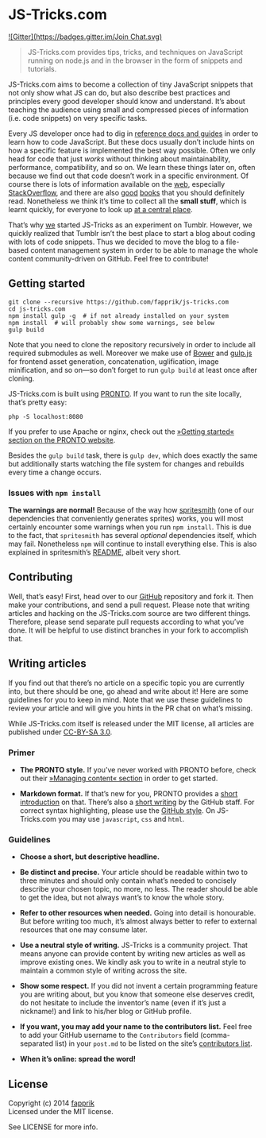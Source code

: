 # JS-Tricks.com
[![Gitter](https://badges.gitter.im/Join Chat.svg)](https://gitter.im/fapprik/js-tricks.com?utm_source=badge&utm_medium=badge&utm_campaign=pr-badge&utm_content=badge)

> JS-Tricks.com provides tips, tricks, and techniques on JavaScript running on node.js and in the browser in the form of snippets and tutorials.

JS-Tricks.com aims to become a collection of tiny JavaScript snippets that not only show what JS can do, but also describe best practices and principles every good developer should know and understand. It’s about teaching the audience using small and compressed pieces of information (i.e. code snippets) on very specific tasks. 

Every JS developer once had to dig in [reference docs and guides](https://developer.mozilla.org/en/docs/Web/JavaScript) in order to learn how to code JavaScript. But these docs usually don’t include hints on how a specific feature is implemented the best way possible. Often we only head for code that just *works* without thinking about maintainability, performance, compatibility, and so on. We learn these things later on, often because we find out that code doesn’t work in a specific environment. Of course there is lots of information available on the [web](http://google.com/), especially [StackOverflow](http://stackoverflow.com/questions/tagged/javascript), and there are also [good](http://amzn.com/0596517742) [books](http://amzn.com/0596809484) that you should definitely read. Nonetheless we think it’s time to collect all the **small stuff**, which is learnt quickly, for everyone to look up [at a central place](http://js-tricks.com/).

That’s why [we](http://fapprik.com/) started JS-Tricks as an experiment on Tumblr. However, we quickly realized that Tumblr isn’t the best place to start a blog about coding with lots of code snippets. Thus we decided to move the blog to a file-based content management system in order to be able to manage the whole content community-driven on GitHub. Feel free to contribute!

## Getting started

	git clone --recursive https://github.com/fapprik/js-tricks.com
	cd js-tricks.com
	npm install gulp -g  # if not already installed on your system
	npm install  # will probably show some warnings, see below
	gulp build

Note that you need to clone the repository recursively in order to include all required submodules as well. Moreover we make use of [Bower](http://bower.io/) and [gulp.js](http://gulpjs.com/) for frontend asset generation, concatenation, uglification, image minification, and so on—so don’t forget to run `gulp build` at least once after cloning.

JS-Tricks.com is built using [PRONTO](http://prontocms.com/). If you want to run the site locally, that’s pretty easy:

    php -S localhost:8080

If you prefer to use Apache or nginx, check out the [»Getting started« section on the PRONTO website](http://prontocms.com/docs/getting-started).

Besides the `gulp build` task, there is `gulp dev`, which does exactly the same but additionally starts watching the file system for changes and rebuilds every time a change occurs.

### Issues with `npm install`

**The warnings are normal!** Because of the way how [spritesmith](https://github.com/Ensighten/spritesmith) (one of our dependencies that conveniently generates sprites) works, you will most certainly encounter some warnings when you run `npm install`. This is due to the fact, that `spritesmith` has several *optional* dependencies itself, which may fail. Nonetheless `npm` will continue to install everything else. This is also explained in spritesmith’s [README](https://github.com/Ensighten/spritesmith/blob/master/README.md#installation), albeit very short.

## Contributing

Well, that’s easy! First, head over to our [GitHub](https://github.com/fapprik/js-tricks.com) repository and fork it. Then make your contributions, and send a pull request. Please note that writing articles and hacking on the JS-Tricks.com source are two different things. Therefore, please send separate pull requests according to what you’ve done. It will be helpful to use distinct branches in your fork to accomplish that.

## Writing articles

If you find out that there’s no article on a specific topic you are currently into, but there should be one, go ahead and write about it! Here are some guidelines for you to keep in mind. Note that we use these guidelines to review your article and will give you hints in the PR chat on what’s missing.

While JS-Tricks.com itself is released under the MIT license, all articles are published under [CC-BY-SA 3.0](http://creativecommons.org/licenses/by-sa/3.0/).

### Primer

* **The PRONTO style.** If you’ve never worked with PRONTO before, check out their [»Managing content« section](http://prontocms.com/docs/managing-content) in order to get started.

* **Markdown format.** If that’s new for you, PRONTO provides a [short introduction](http://prontocms.com/docs/formatting-text) on that. There’s also a [short writing](https://help.github.com/articles/markdown-basics/) by the GitHub staff. For correct syntax highlighting, please use the [GitHub style](https://help.github.com/articles/github-flavored-markdown/#syntax-highlighting). On JS-Tricks.com you may use `javascript`, `css` and `html`.

### Guidelines

* **Choose a short, but descriptive headline.**

* **Be distinct and precise.** Your article should be readable within two to three minutes and should only contain what’s needed to concisely describe your chosen topic, no more, no less. The reader should be able to get the idea, but not always want’s to know the whole story.

* **Refer to other resources when needed.** Going into detail is honourable. But before writing too much, it’s almost always better to refer to external resources that one may consume later.

* **Use a neutral style of writing.** JS-Tricks is a community project. That means anyone can provide content by writing new articles as well as improve existing ones. We kindly ask you to write in a neutral style to maintain a common style of writing across the site. 

* **Show some respect.** If you did not invent a certain programming feature you are writing about, but you know that someone else deserves credit, do not hesitate to include the inventor’s name (even if it’s just a nickname!) and link to his/her blog or GitHub profile.

* **If you want, you may add your name to the contributors list.** Feel free to add your GitHub username to the `Contributors` field (comma-separated list) in your `post.md` to be listed on the site’s [contributors list](http://js-tricks.com/contributors).

* **When it’s online: spread the word!**

## License

Copyright (c) 2014 [fapprik](http://fapprik.com/)  
Licensed under the MIT license.

See LICENSE for more info.
